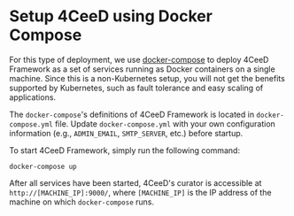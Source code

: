 Setup 4CeeD using Docker Compose
====

For this type of deployment, we use [docker-compose](https://docs.docker.com/compose/) to deploy 4CeeD Framework as a set of services running as Docker containers on a single machine. Since this is a non-Kubernetes setup, you will not get the benefits supported by Kubernetes, such as fault tolerance and easy scaling of applications.

The `docker-compose`'s definitions of 4CeeD Framework is located in `docker-compose.yml` file. Update `docker-compose.yml` with your own configuration information (e.g., `ADMIN_EMAIL`, `SMTP_SERVER`, etc.) before startup.

To start 4CeeD Framework, simply run the following command:

```
docker-compose up
```

After all services have been started, 4CeeD's curator is accessible at `http://[MACHINE_IP]:9000/`, where `[MACHINE_IP]` is the IP address of the machine on which `docker-compose` runs.
